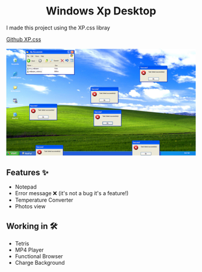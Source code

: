 <h1 align="center">Windows Xp Desktop</h1>
<p>I made this project using the XP.css libray</p>
<a href="https://github.com/botoxparty/XP.css">Github XP.css</a>
<br></br>
<img src="src/img/Captura de tela 2024-06-01 102808.png">

## Features ✨

  <ul>
    <li>Notepad</li>
    <li>Error message ❌ (it's not a bug it's a feature!)</li>
    <li>Temperature Converter</li>
    <li>Photos view</li>
  </ul>
  
## Working in 🛠️

<ul>
  <li>Tetris</li>
  <li>MP4 Player</li>
  <li>Functional Browser</li>
  <li>Charge Background</li>
</ul>
